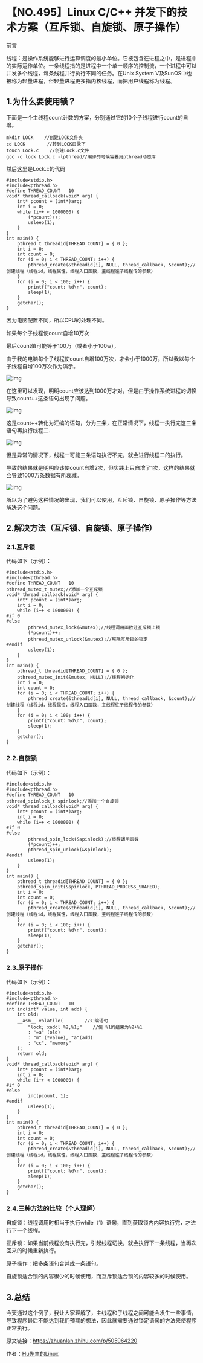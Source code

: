 # 【NO.495】Linux C/C++ 并发下的技术方案（互斥锁、自旋锁、原子操作）

前言

线程：是操作系统能够进行运算调度的最小单位。它被包含在进程之中，是进程中的实际运作单位。一条线程指的是进程中一个单一顺序的控制流，一个进程中可以并发多个线程，每条线程并行执行不同的任务。在Unix System V及SunOS中也被称为轻量进程，但轻量进程更多指内核线程，而把用户线程称为线程。

## 1.为什么要使用锁？

下面是一个主线程count计数的方案，分别通过它的10个子线程进行count的自增。

```
mkdir LOCK    //创建LOCK文件夹
cd LOCK        //转到LOCK目录下
touch Lock.c    //创建Lock.c文件
gcc -o lock Lock.c -lpthread//编译的时候需要用pthread动态库
```

然后这里是Lock.c的代码

```
#include<stdio.h>
#include<pthread.h>
#define THREAD_COUNT   10
void* thread_callback(void* arg) {
    int* pcount = (int*)arg;
    int i = 0;
    while (i++ < 1000000) {
        (*pcount)++;
        usleep(1);
    }
}
int main() {
    pthread_t threadid[THREAD_COUNT] = { 0 };
    int i = 0;
    int count = 0;
    for (i = 0; i < THREAD_COUNT; i++) {
        pthread_create(&threadid[i], NULL, thread_callback, &count);//创建线程（线程id，线程属性，线程入口函数，主线程往子线程传的参数）
    }
    for (i = 0; i < 100; i++) {
        printf("count: %d\n", count);
        sleep(1);
    }
    getchar();
}
```

因为电脑配置不同，所以CPU的处理不同。

如果每个子线程使count自增10万次

最后count值可能等于100万（或者小于100w），

由于我的电脑每个子线程使count自增100万次，才会小于1000万，所以我以每个子线程自增100万次作为演示。

![img](https://linuxcpp.0voice.com/zb_users/upload/2022/12/16/20221216165028_37903.jpg)

在这里可以发现，明明count应该达到1000万才对，但是由于操作系统进程的切换导致count++这条语句出现了问题。

![img](https://linuxcpp.0voice.com/zb_users/upload/2022/12/16/20221216165028_74288.jpg)

这是count++转化为汇编的语句，分为三条，在正常情况下，线程一执行完这三条语句再执行线程二.

![img](https://linuxcpp.0voice.com/zb_users/upload/2022/12/16/20221216165029_69604.jpg)

但是异常的情况下，线程一可能三条语句执行不完，就会进行线程二的执行。

导致的结果就是明明应该使count自增2次，但实践上只自增了1次，这样的结果就会导致1000万条数据有所衰减。

![img](https://linuxcpp.0voice.com/zb_users/upload/2022/12/16/20221216165030_54870.jpg)

所以为了避免这种情况的出现，我们可以使用，互斥锁、自旋锁、原子操作等方法解决这个问题。

## 2.解决方法（互斥锁、自旋锁、原子操作）

### 2.1.互斥锁

代码如下（示例）：

```
#include<stdio.h>
#include<pthread.h>
#define THREAD_COUNT   10
pthread_mutex_t mutex;//添加一个互斥锁
void* thread_callback(void* arg) {
    int* pcount = (int*)arg;
    int i = 0;
    while (i++ < 1000000) {
#if 0
#else
        pthread_mutex_lock(&mutex);//线程调用函数让互斥锁上锁
        (*pcount)++;
        pthread_mutex_unlock(&mutex);//解除互斥锁的锁定
#endif
        usleep(1);
    }
}
int main() {
    pthread_t threadid[THREAD_COUNT] = { 0 };
    pthread_mutex_init(&mutex, NULL);//线程初始化
    int i = 0;
    int count = 0;
    for (i = 0; i < THREAD_COUNT; i++) {
        pthread_create(&threadid[i], NULL, thread_callback, &count);//创建线程（线程id，线程属性，线程入口函数，主线程往子线程传的参数）
    }
    for (i = 0; i < 100; i++) {
        printf("count: %d\n", count);
        sleep(1);
    }
    getchar();
}
```

### 2.2.自旋锁

代码如下（示例）：

```
#include<stdio.h>
#include<pthread.h>
#define THREAD_COUNT   10
pthread_spinlock_t spinlock;//添加一个自旋锁
void* thread_callback(void* arg) {
    int* pcount = (int*)arg;
    int i = 0;
    while (i++ < 1000000) {
#if 0
#else
        pthread_spin_lock(&spinlock);//线程调用函数
        (*pcount)++;
        pthread_spin_unlock(&spinlock);
#endif
        usleep(1);
    }
}
int main() {
    pthread_t threadid[THREAD_COUNT] = { 0 };
    pthread_spin_init(&spinlock, PTHREAD_PROCESS_SHARED);
    int i = 0;
    int count = 0;
    for (i = 0; i < THREAD_COUNT; i++) {
        pthread_create(&threadid[i], NULL, thread_callback, &count);//创建线程（线程id，线程属性，线程入口函数，主线程往子线程传的参数）
    }
    for (i = 0; i < 100; i++) {
        printf("count: %d\n", count);
        sleep(1);
    }
    getchar();
}
```

### 2.3.原子操作

代码如下（示例）：

```
#include<stdio.h>
#include<pthread.h>
#define THREAD_COUNT   10
int inc(int* value, int add) {
    int old;
    __asm__ volatile(        //汇编语句
        "lock; xaddl %2,%1;"    //使 %1的结果为%2+%1
        : "=a" (old)
        : "m" (*value), "a"(add)
        : "cc", "memory"
    );
    return old;
}
void* thread_callback(void* arg) {
    int* pcount = (int*)arg;
    int i = 0;
    while (i++ < 1000000) {
#if 0
#else
        inc(pcount, 1);
#endif
        usleep(1);
    }
}
int main() {
    pthread_t threadid[THREAD_COUNT] = { 0 };
    int i = 0;
    int count = 0;
    for (i = 0; i < THREAD_COUNT; i++) {
        pthread_create(&threadid[i], NULL, thread_callback, &count);//创建线程（线程id，线程属性，线程入口函数，主线程往子线程传的参数）
    }
    for (i = 0; i < 100; i++) {
        printf("count: %d\n", count);
        sleep(1);
    }
    getchar();
}
```

### 2.4.三种方法的比较（个人理解）

自旋锁：线程调用时相当于执行while（1）语句，直到获取锁内内容执行完，才进行下一个线程。

互斥锁：如果当前线程没有执行完，引起线程切换，就会执行下一条线程，当再次回来的时候重新执行。

原子操作：把多条语句合并成一条语句。

自旋锁适合锁的内容很少的时候使用，而互斥锁适合锁的内容较多的时候使用。

## 3.总结

今天通过这个例子，我让大家理解了，主线程和子线程之间可能会发生一些事情，导致程序最后不能达到我们预期的想法，因此就需要通过锁定语句的方法来使程序正常执行。

原文链接：https://zhuanlan.zhihu.com/p/505964220

作者：[Hu先生的Linux](https://www.zhihu.com/people/huhu520-10)
